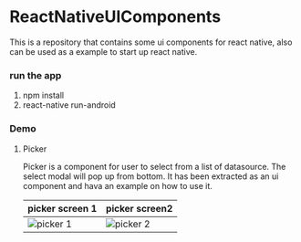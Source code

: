 # ReactNativeUIComponents
This is a repository that contains some ui components for react native, also can be used as a example to start up react native.
### run the app

1. npm install
2. react-native run-android

### Demo

1. Picker 
	
	Picker is a component for user to select from a list of datasource. The select modal will pop up from bottom. It has been extracted as an ui component and hava an example on how to use it.


	picker screen 1 | picker screen2
	------- | ---- 
	![picker 1](https://github.com/haiyangjiajian/ReactNativeUIComponents/blob/master/img/picker1.png) | ![picker 2](https://github.com/haiyangjiajian/ReactNativeUIComponents/blob/master/img/picker2.png)


